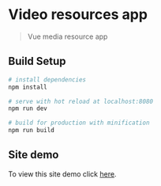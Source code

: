 # Video resources app

> Vue media resource app

## Build Setup

``` bash
# install dependencies
npm install

# serve with hot reload at localhost:8080
npm run dev

# build for production with minification
npm run build
```
## Site demo
To view this site demo click [here](https://nascal3.github.io/Duka-app/).
